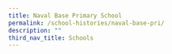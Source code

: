 ```yaml
---
title: Naval Base Primary School
permalink: /school-histories/naval-base-pri/
description: ""
third_nav_title: Schools
---
```


